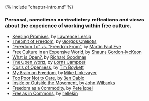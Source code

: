 {% include "chapter-intro.md" %}

### Personal, sometimes contradictory reflections and views about the experience of working within free culture.

*   [Keeping Promises](keeping-promises.html), by [Lawrence Lessig](../authors/lawrence-lessig.html)
*   [The Shit of Freedom](the-shit-of-freedom.html), by [Giorgos Cheliotis](../authors/giorgos-cheliotis.html)
*   [“Freedom To” vs. “Freedom From”](freedom-to-vs-freedom-from.html), by [Martin Paul Eve](../authors/martin-paul-eve.html)
*   [Free Culture in an Expensive World](free-culture-in-an-expensive-world.html), by [Shauna Gordon-McKeon](../authors/shauna-gordon-mckeon.html)
*   [What is Open?](what-is-open.html), by [Richard Goodman](../authors/richard-goodman.html)
*   [The Open World](the-open-world.html), by [Lorna Campbell](../authors/lorna-campbell.html)
*   [Costs of Openness](costs-of-openness.html), by [Tim Boykett](../authors/tim-boykett.html)
*   [My Brain on Freedom](my-brain-on-freedom.html), by [Mike Linksvayer](../authors/mike-linksvayer.html)
*   [Too Poor Not to Care](too-poor-not-to-care.html), by [Ben Dablo](../authors/ben-dablo.html)
*   [Inside or Outside the Movement](inside-or-outside-the-movement.html), by [John Wilbanks](../authors/john-wilbanks.html)
*   [Freedom as a Commodity](freedom-as-a-commodity.html), by [Pete Ippel](../authors/pete-ipell.html)
*   [Free as in Commons](free-as-in-commons.html), by [hellekin](../authors/hellekin.html)
